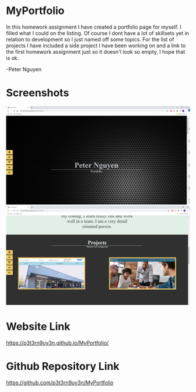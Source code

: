 # MyPortfolio

In this homework assignment I have created a portfolio page for myself. I filled what I could on the listing. Of course I dont have a lot of skillsets yet in relation to development so I just named off some topics. For the list of projects I have included a side project I have been working on and a link to the first homework assignment just so it doesn'l look so empty, I hope that is ok.

-Peter Nguyen

# Screenshots
![Alt text](https://github.com/p3t3rn9uy3n/MyPortfolio/blob/main/assets/images/Screenshot1.PNG?raw=true "Screenshot 1")
![Alt text](https://github.com/p3t3rn9uy3n/MyPortfolio/blob/main/assets/images/Screenshot2.PNG?raw=true "Screenshot 2")


# Website Link
https://p3t3rn9uy3n.github.io/MyPortfolio/

# Github Repository Link
https://github.com/p3t3rn9uy3n/MyPortfolio